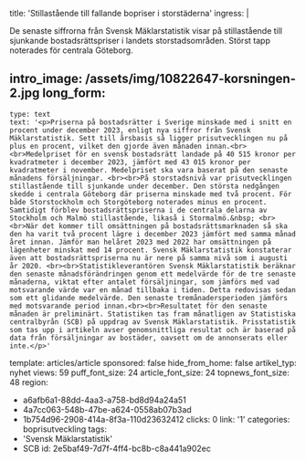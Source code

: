 title: 'Stillastående till fallande bopriser i storstäderna'
ingress: |
  <p>De senaste siffrorna från Svensk Mäklarstatistik visar på stillastående till sjunkande bostadsrättspriser i landets storstadsområden. Störst tapp noterades för centrala Göteborg.
  </p>
  
intro_image: /assets/img/10822647-korsningen-2.jpg
long_form:
  -
    type: text
    text: '<p>Priserna på bostadsrätter i Sverige minskade med i snitt en procent under december 2023, enligt nya siffror från Svensk Mäklarstatistik. Sett till årsbasis så ligger prisutvecklingen nu på plus en procent, vilket den gjorde även månaden innan.<br><br>Medelpriset för en svensk bostadsrätt landade på 40 515 kronor per kvadratmeter i december 2023, jämfört med 43 015 kronor per kvadratmeter i november. Medelpriset ska vara baserat på den senaste månadens försäljningar. <br><br>På storstadsnivå var prisutvecklingen stillastående till sjunkande under december. Den största nedgången skedde i centrala Göteborg där priserna minskade med två procent. För både Storstockholm och Storgöteborg noterades minus en procent. Samtidigt förblev bostadsrättspriserna i de centrala delarna av Stockholm och Malmö stillastående, likaså i Stormalmö.&nbsp; <br><br>När det kommer till omsättningen på bostadsrättsmarknaden så ska den ha varit två procent lägre i december 2023 jämfört med samma månad året innan. Jämför man helåret 2023 med 2022 har omsättningen på lägenheter minskat med 14 procent. Svensk Mäklarstatistik konstaterar även att bostadsrättspriserna nu är nere på samma nivå som i augusti år 2020. <br><br>Statistikleverantören Svensk Mäklarstatistik beräknar den senaste månadsförändringen genom ett medelvärde för de tre senaste månaderna, viktat efter antalet försäljningar, som jämförs med vad motsvarande värde var en månad tillbaka i tiden. Detta redovisas sedan som ett glidande medelvärde. Den senaste tremånadersperioden jämförs med motsvarande period innan.<br><br>Resultatet för den senaste månaden är preliminärt. Statistiken tas fram månatligen av Statistiska centralbyrån (SCB) på uppdrag av Svensk Mäklarstatistik. Prisstatistik som tas upp i artikeln avser genomsnittliga resultat och är baserad på data från försäljningar av bostäder, oavsett om de annonserats eller inte.</p>'
template: articles/article
sponsored: false
hide_from_home: false
artikel_typ: nyhet
views: 59
puff_font_size: 24
article_font_size: 24
topnews_font_size: 48
region:
  - a6afb6a1-88dd-4aa3-a758-bd8d94a24a51
  - 4a7cc063-548b-47be-a624-0558ab07b3ad
  - 1b754d96-2908-414a-8f3a-110d23632412
clicks: 0
link: '1'
categories: boprisutveckling
tags:
  - 'Svensk Mäklarstatistik'
  - SCB
id: 2e5baf49-7d7f-4ff4-bc8b-c8a441a902ec

